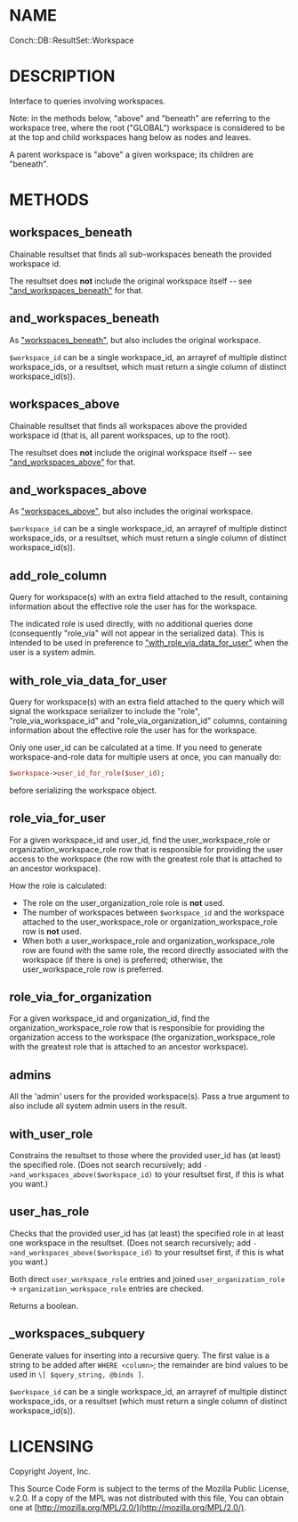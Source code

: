 # NAME

Conch::DB::ResultSet::Workspace

# DESCRIPTION

Interface to queries involving workspaces.

Note: in the methods below, "above" and "beneath" are referring to the workspace tree,
where the root ("GLOBAL") workspace is considered to be at the top and child
workspaces hang below as nodes and leaves.

A parent workspace is "above" a given workspace; its children are "beneath".

# METHODS

## workspaces\_beneath

Chainable resultset that finds all sub-workspaces beneath the provided workspace id.

The resultset does **not** include the original workspace itself -- see
["and\_workspaces\_beneath"](#and_workspaces_beneath) for that.

## and\_workspaces\_beneath

As ["workspaces\_beneath"](#workspaces_beneath), but also includes the original workspace.

`$workspace_id` can be a single workspace\_id, an arrayref of multiple distinct workspace\_ids,
or a resultset, which must return a single column of distinct workspace\_id(s)).

## workspaces\_above

Chainable resultset that finds all workspaces above the provided workspace id (that is, all
parent workspaces, up to the root).

The resultset does **not** include the original workspace itself -- see
["and\_workspaces\_above"](#and_workspaces_above) for that.

## and\_workspaces\_above

As ["workspaces\_above"](#workspaces_above), but also includes the original workspace.

`$workspace_id` can be a single workspace\_id, an arrayref of multiple distinct workspace\_ids,
or a resultset, which must return a single column of distinct workspace\_id(s)).

## add\_role\_column

Query for workspace(s) with an extra field attached to the result, containing information about
the effective role the user has for the workspace.

The indicated role is used directly, with no additional queries done (consequently "role\_via"
will not appear in the serialized data).  This is intended to be used in preference to
["with\_role\_via\_data\_for\_user"](#with_role_via_data_for_user) when the user is a system admin.

## with\_role\_via\_data\_for\_user

Query for workspace(s) with an extra field attached to the query which will signal the
workspace serializer to include the "role", "role\_via\_workspace\_id" and
"role\_via\_organization\_id" columns, containing information about the effective role the user
has for the workspace.

Only one user\_id can be calculated at a time. If you need to generate workspace-and-role data
for multiple users at once, you can manually do:

```perl
$workspace->user_id_for_role($user_id);
```

before serializing the workspace object.

## role\_via\_for\_user

For a given workspace\_id and user\_id, find the user\_workspace\_role or
organization\_workspace\_role row that is responsible for providing the user access to the
workspace (the row with the greatest role that is attached to an ancestor workspace).

How the role is calculated:

- The role on the user\_organization\_role role is **not** used.
- The number of workspaces between `$workspace_id` and the workspace attached to the
user\_workspace\_role or organization\_workspace\_role row is **not** used.
- When both a user\_workspace\_role and organization\_workspace\_role row are found with the same
role, the record directly associated with the workspace (if there is one) is preferred;
otherwise, the user\_workspace\_role row is preferred.

## role\_via\_for\_organization

For a given workspace\_id and organization\_id, find the organization\_workspace\_role row that is
responsible for providing the organization access to the workspace (the
organization\_workspace\_role with the greatest role that is attached to an ancestor
workspace).

## admins

All the 'admin' users for the provided workspace(s).  Pass a true argument to also include all
system admin users in the result.

## with\_user\_role

Constrains the resultset to those where the provided user\_id has (at least) the specified role.
(Does not search recursively; add `->and_workspaces_above($workspace_id)` to your
resultset first, if this is what you want.)

## user\_has\_role

Checks that the provided user\_id has (at least) the specified role in at least one workspace in
the resultset. (Does not search recursively; add `->and_workspaces_above($workspace_id)`
to your resultset first, if this is what you want.)

Both direct `user_workspace_role` entries and joined
`user_organization_role` -> `organization_workspace_role` entries are checked.

Returns a boolean.

## \_workspaces\_subquery

Generate values for inserting into a recursive query.
The first value is a string to be added after `WHERE <column>`; the remainder are bind
values to be used in `\[ $query_string, @binds ]`.

`$workspace_id` can be a single workspace\_id, an arrayref of multiple distinct workspace\_ids,
or a resultset (which must return a single column of distinct workspace\_id(s)).

# LICENSING

Copyright Joyent, Inc.

This Source Code Form is subject to the terms of the Mozilla Public License,
v.2.0. If a copy of the MPL was not distributed with this file, You can obtain
one at [http://mozilla.org/MPL/2.0/](http://mozilla.org/MPL/2.0/).
